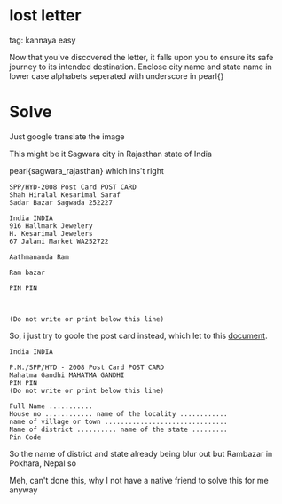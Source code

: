 # lost letter

tag: kannaya easy

Now that you've discovered the letter, it falls upon you to ensure its safe journey to its intended destination. Enclose city name and state name in lower case alphabets seperated with underscore in pearl{}

# Solve

Just google translate the image


This might be it Sagwara city in Rajasthan state of India

pearl{sagwara_rajasthan} which ins't right

```
SPP/HYD-2008 Post Card POST CARD
Shah Hiralal Kesarimal Saraf
Sadar Bazar Sagwada 252227

India INDIA
916 Hallmark Jewelery
H. Kesarimal Jewelers
67 Jalani Market WA252722

Aathmananda Ram

Ram bazar

PIN PIN



(Do not write or print below this line)
```

So, i just try to goole the post card instead, which let to this [document](http://www.srcindore.com/Books/DAK-GHAR.pdf). 

```
India INDIA

P.M./SPP/HYD - 2008 Post Card POST CARD
Mahatma Gandhi MAHATMA GANDHI
PIN PIN
(Do not write or print below this line)

Full Name ...........
House no ............ name of the locality ............
name of village or town ...............................
Name of district .......... name of the state .........
Pin Code
```

So the name of district and state already being blur out
but Rambazar in Pokhara, Nepal so

Meh, can't done this, why I not have a native friend to solve this for me anyway

